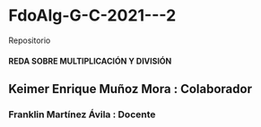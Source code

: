 # FdoAlg-G-C-2021---2
Repositorio
#### REDA SOBRE MULTIPLICACIÓN Y DIVISIÓN
## Keimer Enrique Muñoz Mora : Colaborador
### Franklin Martínez Ávila : Docente
